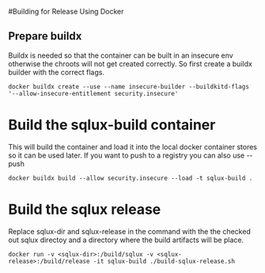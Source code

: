 #Building for Release Using Docker

## Prepare buildx

Buildx is needed so that the container can be built in an insecure env otherwise the chroots will not get
created correctly. So first create a buildx builder with the correct flags.

```
docker buildx create --use --name insecure-builder --buildkitd-flags '--allow-insecure-entitlement security.insecure'
```

# Build the sqlux-build container

This will build the container and load it into the local docker container stores so it can be used
later. If you want to push to a registry you can also use --push

```
docker buildx build --allow security.insecure --load -t sqlux-build .
```

# Build the sqlux release

Replace sqlux-dir and sqlux-release in the command with the the checked out sqlux directoy and a
directory where the build artifacts will be place.
 
```
docker run -v <sqlux-dir>:/build/sqlux -v <sqlux-release>:/build/release -it sqlux-build ./build-sqlux-release.sh
```
